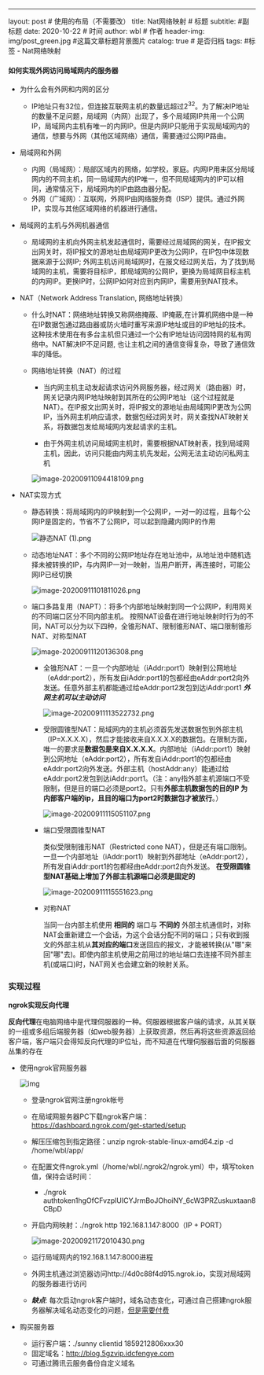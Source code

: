 ---
layout:     post                    # 使用的布局（不需要改）
title:      Nat网络映射                  # 标题
subtitle:                           #副标题
date:       2020-10-22              # 时间
author:     wbl                     # 作者
header-img: img/post_green.jpg    #这篇文章标题背景图片
catalog: true                       # 是否归档
tags:                               #标签
    - Nat网络映射

#### 如何实现外网访问局域网内的服务器 

- 为什么会有外网和内网的区分

  - IP地址只有32位，但连接互联网主机的数量远超过2<sup>32</sup>。为了解决IP地址的数量不足问题，局域网（内网）出现了，多个局域网IP共用一个公网IP，局域网内主机有唯一的内网IP。但是内网IP只能用于实现局域网内的通信，想要与外网（其他区域网络）通信，需要通过公网IP路由。

- 局域网和外网

  - 内网（局域网）：局部区域内的网络，如学校，家庭。内网IP用来区分局域网内的不同主机，同一局域网内的IP唯一，但不同局域网内的IP可以相同，通常情况下，局域网内的IP由路由器分配。 
  - 外网（广域网）：互联网，外网IP由网络服务商（ISP）提供。通过外网IP，实现与其他区域网络的机器进行通信。

- 局域网的主机与外网机器通信

  - 局域网的主机向外网主机发起通信时，需要经过局域网的网关，在IP报文出网关时，将IP报文的源地址由局域网IP更改为公网IP，在IP包中体现数据来源于公网IP; 外网主机访问局域网时，在报文经过网关后，为了找到局域网的主机，需要将目标IP，即局域网的公网IP，更换为局域网目标主机的内网IP。更换IP时，公网IP如何对应到内网IP，需要用到NAT技术。

- NAT（Network Address Translation, 网络地址转换）

  - 什么时NAT：网络地址转换又称网络掩蔽、IP掩蔽,在计算机网络中是一种在IP数据包通过路由器或防火墙时重写来源IP地址或目的IP地址的技术。这种技术使用在有多台主机但只通过一个公有IP地址访问因特网的私有网络中。NAT解决IP不足问题, 也让主机之间的通信变得复杂，导致了通信效率的降低。

  - 网络地址转换（NAT）的过程

    - 当内网主机主动发起请求访问外网服务器，经过网关（路由器）时，网关记录内网IP地址映射到其所在的公网IP地址（这个过程就是NAT）。在IP报文出网关时，将IP报文的源地址由局域网IP更改为公网IP，当外网主机响应请求，数据包经过网关时，网关查找NAT映射关系，将数据包发给局域网内发起请求的主机。

    - 由于外网主机访问局域网主机时，需要根据NAT映射表，找到局域网主机，因此，访问只能由内网主机先发起，公网无法主动访问私网主机

    


    ![image-20200911094418109.png](https://github.com/Wuboling/Picture/blob/main/typora-user-images/image-20200911094418109.png?raw=true)

- NAT实现方式

  - 静态转换：将局域网内的IP映射到一个公网IP，一对一的过程，且每个公网IP是固定的，节省不了公网IP，可以起到隐藏内网IP的作用 

    ![静态NAT (1).png](https://github.com/Wuboling/Picture/blob/main/typora-user-images/%E9%9D%99%E6%80%81NAT%20(1).png?raw=true)   

  - 动态地址NAT：多个不同的公网IP地址存在地址池中，从地址池中随机选择未被转换的IP，与内网IP一对一映射，当用户断开，再连接时，可能公网IP已经切换

    ![image-20200911101811026.png](https://github.com/Wuboling/Picture/blob/main/typora-user-images/image-20200911101811026.png?raw=true)

  - 端口多路复用（NAPT）：将多个内部地址映射到同一个公网IP，利用网关的不同端口区分不同内部主机。 按照NAT设备在进行地址映射时行为的不同，NAT可以分为以下四种，全锥形NAT、限制锥形NAT、端口限制锥形NAT、对称型NAT

    ![image-20200911120136308.png](https://github.com/Wuboling/Picture/blob/main/typora-user-images/image-20200911120136308.png?raw=true)

    - 全锥形NAT：一旦一个内部地址（iAddr:port1）映射到公网地址（eAddr:port2），所有发自iAddr:port1的包都经由eAddr:port2向外发送。任意外部主机都能通过给eAddr:port2发包到达iAddr:port1 ***外网主机可以主动访问***

      ![image-20200911113522732.png](https://github.com/Wuboling/Picture/blob/90f0fcbef1fb48ca126ff2009080de39ddc18d8e/typora-user-images/image-20200911113522732.png?raw=true)

      

    - 受限圆锥型NAT：局域网内的主机必须首先发送数据包到外部主机（IP=X.X.X.X），然后才能接收来自X.X.X.X的数据包。在限制方面，唯一的要求是**数据包是来自X.X.X.X**。内部地址（iAddr:port1）映射到公网地址（eAddr:port2），所有发自iAddr:port1的包都经由eAddr:port2向外发送。外部主机（hostAddr:any）能通过给eAddr:port2发包到达iAddr:port1。（注：any指外部主机源端口不受限制，但是目的端口必须是port2。只有**外部主机数据包的目的IP 为 内部客户端的ip，且目的端口为port2时数据包才被放行**。）

      ![image-20200911115051107.png](https://github.com/Wuboling/Picture/blob/90f0fcbef1fb48ca126ff2009080de39ddc18d8e/typora-user-images/image-20200911115051107.png?raw=true)

    - 端口受限圆锥型NAT

      类似受限制锥形NAT（Restricted cone NAT），但是还有端口限制。
       一旦一个内部地址（iAddr:port1）映射到外部地址（eAddr:port2），所有发自iAddr:port1的包都经由eAddr:port2向外发送。
      **在受限圆锥型NAT基础上增加了外部主机源端口必须是固定的**

      ![image-20200911115551623.png](https://github.com/Wuboling/Picture/blob/90f0fcbef1fb48ca126ff2009080de39ddc18d8e/typora-user-images/image-20200911115551623.png?raw=true)

    - 对称NAT

      当同一台内部主机使用 **相同的** 端口与 **不同的** 外部主机通信时，对称NAT会重新建立一个会话，为这个会话分配不同的端口；只有收到报文的外部主机从**其对应的端口**发送回应的报文，才能被转换(从"哪"来回"哪"去)。即使内部主机使用之前用过的地址端口去连接不同外部主机(或端口)时，NAT网关也会建立新的映射关系。

### 实现过程

**ngrok实现反向代理**

**反向代理**在电脑网络中是代理伺服器的一种。伺服器根据客户端的请求，从其关联的一组或多组后端服务器（如web服务器）上获取资源，然后再将这些资源返回给客户端，客户端只会得知反向代理的IP位址，而不知道在代理伺服器后面的伺服器丛集的存在

- 使用ngrok官网服务器

  ![img](https://tonybai.com/wp-content/uploads/ngrok-deployment.png)

  - 登录ngrok官网注册ngrok帐号

  - 在局域网服务器PC下载ngrok客户端：https://dashboard.ngrok.com/get-started/setup

  - 解压压缩包到指定路径：unzip ngrok-stable-linux-amd64.zip -d /home/wbl/app/

  - 在配置文件ngrok.yml（/home/wbl/.ngrok2/ngrok.yml）中，填写token值，保持会话时间：

    - ./ngrok authtoken1hgOfCFvzplUICYJrmBoJOhoiNY_6cW3PRZuskuxtaan8CBpD

  - 开启内网映射：./ngrok http 192.168.1.147:8000（IP + PORT）

    ![image-20200921172010430.png](https://github.com/Wuboling/Picture/blob/main/typora-user-images/image-20200921172010430.png?raw=true)

  - 运行局域网内的192.168.1.147:8000进程

  - 外网主机通过浏览器访问http://4d0c88f4d915.ngrok.io，实现对局域网的服务器进行访问

  - ***缺点***: 每次启动ngrok客户端时，域名动态变化，可通过自己搭建ngrok服务器解决域名动态变化的问题，[但是需要付费](https://note.youdao.com/web/#/file/SVREFDCEACDB7884B9880CB1EFD1C305561/mindmap/WEB795239b6f2416a95a27443a7bfbfac00/)

- 购买服务器

  - 运行客户端：./sunny clientid 1859212806xxx30
  - 固定域名：http://blog.5gzvip.idcfengye.com
  - 可通过腾讯云服务备份自定义域名


